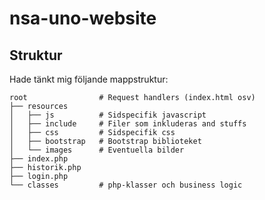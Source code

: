 # nsa-uno-website

## Struktur
Hade tänkt mig följande mappstruktur:


    root                # Request handlers (index.html osv)
    ├── resources       
    │   ├── js          # Sidspecifik javascript
    │   ├── include     # Filer som inkluderas and stuffs
    │   ├── css         # Sidspecifik css
    │   ├── bootstrap   # Bootstrap biblioteket
    │   └── images      # Eventuella bilder
    ├── index.php
    ├── historik.php       
    ├── login.php       
    └── classes         # php-klasser och business logic
